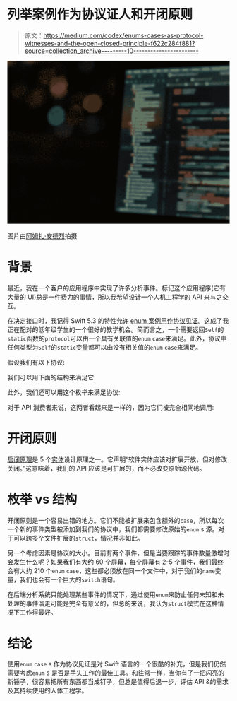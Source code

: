 # 列举案例作为协议证人和开闭原则

> 原文：<https://medium.com/codex/enums-cases-as-protocol-witnesses-and-the-open-closed-principle-f622c284f881?source=collection_archive---------10----------------------->

![](img/a3a6f0c073abb6b7514b57117e271d3a.png)

图片由[阿姆扎·安德烈](https://unsplash.com/@andreiamza2000)拍摄

# 背景

最近，我在一个客户的应用程序中实现了许多分析事件。标记这个应用程序(它有大量的 UI)总是一件费力的事情，所以我希望设计一个人机工程学的 API 来与之交互。

在决定接口时，我记得 Swift 5.3 的特性允许 [enum 案例用作协议见证](https://github.com/apple/swift-evolution/blob/main/proposals/0280-enum-cases-as-protocol-witnesses.md)。这成了我正在配对的低年级学生的一个很好的教学机会。简而言之，一个需要返回`Self`的`static`函数的`protocol`可以由一个具有关联值的`enum` `case`来满足。此外，协议中任何类型为`Self`的`static`变量都可以由没有相关值的`enum` `case`来满足。

假设我们有以下协议:

我们可以用下面的结构来满足它:

此外，我们还可以用这个枚举来满足协议:

对于 API 消费者来说，这两者看起来是一样的，因为它们被完全相同地调用:

# 开闭原则

[启闭原理](https://en.wikipedia.org/wiki/Open%E2%80%93closed_principle)是 5 个[实体](https://en.wikipedia.org/wiki/SOLID)设计原理之一。它声明“软件实体应该对扩展开放，但对修改关闭。”这意味着，我们的 API 应该是可扩展的，而不必改变原始源代码。

# **枚举 vs 结构**

开闭原则是一个容易出错的地方。它们不能被扩展来包含额外的`case`，所以每次一个新的事件类型被添加到我们的协议中，我们都需要修改原始的`enum` s 源。对于可以跨多个文件扩展的`struct`，情况并非如此。

另一个考虑因素是协议的大小。目前有两个事件，但是当要跟踪的事件数量激增时会发生什么呢？如果我们有大约 60 个屏幕，每个屏幕有 2-5 个事件，我们最终会有大约 210 个`enum` `case`，这些都必须放在同一个文件中，对于我们的`name`变量，我们也会有一个巨大的`switch`语句。

在后端分析系统只能处理某些事件的情况下，通过使用`enum`来防止任何未知和未处理的事件溜走可能是完全有意义的，但总的来说，我认为`struct`模式在这种情况下工作得最好。

# 结论

使用`enum` `case` s 作为协议见证是对 Swift 语言的一个很酷的补充，但是我们仍然需要考虑`enum` s 是否是手头工作的最佳工具。和往常一样，当你有了一把闪亮的新锤子，很容易把所有东西都当成钉子，但总是值得后退一步，评估 API &的需求及其持续使用的人体工程学。